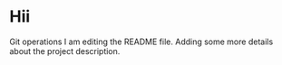 # Hii
Git operations
I am editing the README file. Adding some more details about the project description.

